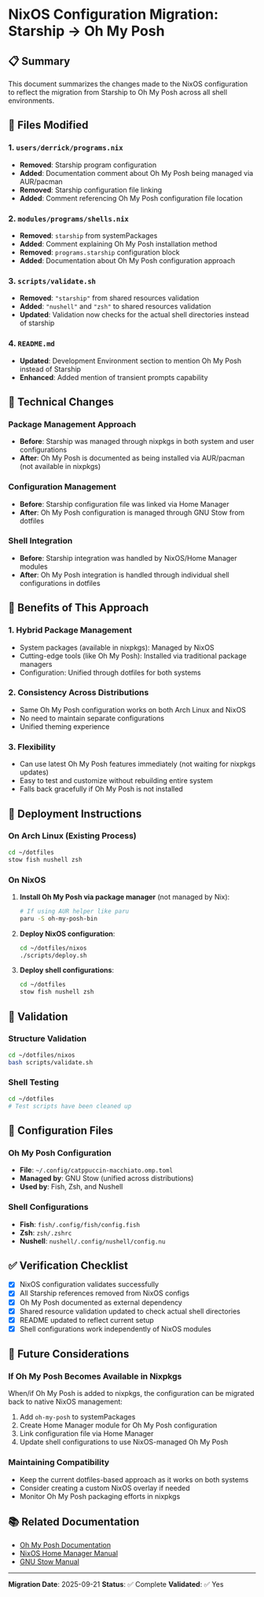 # NixOS Configuration Migration: Starship → Oh My Posh

## 📋 Summary

This document summarizes the changes made to the NixOS configuration to reflect the migration from Starship to Oh My Posh across all shell environments.

## 🔄 Files Modified

### 1. `users/derrick/programs.nix`
- **Removed**: Starship program configuration
- **Added**: Documentation comment about Oh My Posh being managed via AUR/pacman
- **Removed**: Starship configuration file linking
- **Added**: Comment referencing Oh My Posh configuration file location

### 2. `modules/programs/shells.nix`
- **Removed**: `starship` from systemPackages
- **Added**: Comment explaining Oh My Posh installation method
- **Removed**: `programs.starship` configuration block
- **Added**: Documentation about Oh My Posh configuration approach

### 3. `scripts/validate.sh`
- **Removed**: `"starship"` from shared resources validation
- **Added**: `"nushell"` and `"zsh"` to shared resources validation
- **Updated**: Validation now checks for the actual shell directories instead of starship

### 4. `README.md`
- **Updated**: Development Environment section to mention Oh My Posh instead of Starship
- **Enhanced**: Added mention of transient prompts capability

## 🔧 Technical Changes

### Package Management Approach
- **Before**: Starship was managed through nixpkgs in both system and user configurations
- **After**: Oh My Posh is documented as being installed via AUR/pacman (not available in nixpkgs)

### Configuration Management
- **Before**: Starship configuration file was linked via Home Manager
- **After**: Oh My Posh configuration is managed through GNU Stow from dotfiles

### Shell Integration
- **Before**: Starship integration was handled by NixOS/Home Manager modules
- **After**: Oh My Posh integration is handled through individual shell configurations in dotfiles

## 🎯 Benefits of This Approach

### 1. **Hybrid Package Management**
- System packages (available in nixpkgs): Managed by NixOS
- Cutting-edge tools (like Oh My Posh): Installed via traditional package managers
- Configuration: Unified through dotfiles for both systems

### 2. **Consistency Across Distributions**
- Same Oh My Posh configuration works on both Arch Linux and NixOS
- No need to maintain separate configurations
- Unified theming experience

### 3. **Flexibility**
- Can use latest Oh My Posh features immediately (not waiting for nixpkgs updates)
- Easy to test and customize without rebuilding entire system
- Falls back gracefully if Oh My Posh is not installed

## 🚀 Deployment Instructions

### On Arch Linux (Existing Process)
```bash
cd ~/dotfiles
stow fish nushell zsh
```

### On NixOS
1. **Install Oh My Posh via package manager** (not managed by Nix):
   ```bash
   # If using AUR helper like paru
   paru -S oh-my-posh-bin
   ```

2. **Deploy NixOS configuration**:
   ```bash
   cd ~/dotfiles/nixos
   ./scripts/deploy.sh
   ```

3. **Deploy shell configurations**:
   ```bash
   cd ~/dotfiles
   stow fish nushell zsh
   ```

## 🧪 Validation

### Structure Validation
```bash
cd ~/dotfiles/nixos
bash scripts/validate.sh
```

### Shell Testing
```bash
cd ~/dotfiles
# Test scripts have been cleaned up
```

## 📝 Configuration Files

### Oh My Posh Configuration
- **File**: `~/.config/catppuccin-macchiato.omp.toml`
- **Managed by**: GNU Stow (unified across distributions)
- **Used by**: Fish, Zsh, and Nushell

### Shell Configurations
- **Fish**: `fish/.config/fish/config.fish`
- **Zsh**: `zsh/.zshrc`  
- **Nushell**: `nushell/.config/nushell/config.nu`

## ✅ Verification Checklist

- [x] NixOS configuration validates successfully
- [x] All Starship references removed from NixOS configs
- [x] Oh My Posh documented as external dependency
- [x] Shared resource validation updated to check actual shell directories
- [x] README updated to reflect current setup
- [x] Shell configurations work independently of NixOS modules

## 🔮 Future Considerations

### If Oh My Posh Becomes Available in Nixpkgs
When/if Oh My Posh is added to nixpkgs, the configuration can be migrated back to native NixOS management:

1. Add `oh-my-posh` to systemPackages
2. Create Home Manager module for Oh My Posh configuration
3. Link configuration file via Home Manager
4. Update shell configurations to use NixOS-managed Oh My Posh

### Maintaining Compatibility
- Keep the current dotfiles-based approach as it works on both systems
- Consider creating a custom NixOS overlay if needed
- Monitor Oh My Posh packaging efforts in nixpkgs

## 📚 Related Documentation

- [Oh My Posh Documentation](https://ohmyposh.dev/)
- [NixOS Home Manager Manual](https://nix-community.github.io/home-manager/)
- [GNU Stow Manual](https://www.gnu.org/software/stow/manual/stow.html)

---

**Migration Date**: 2025-09-21
**Status**: ✅ Complete
**Validated**: ✅ Yes
